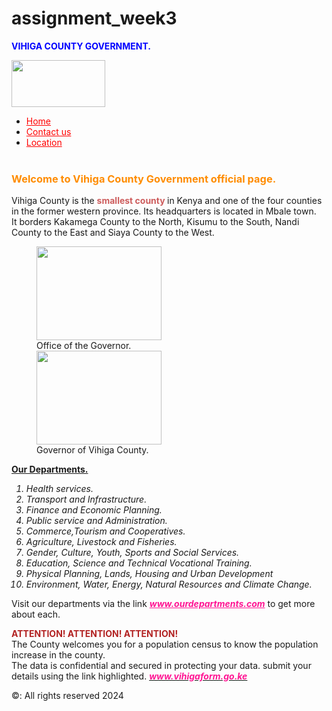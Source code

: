 # assignment_week3

<!DOCTYPE html>
<html lang="en">
<head>
    <meta charset="UTF-8">
    <meta name="viewport" content="width=device-width, initial-scale=1.0">
    <meta http-equiv="X-UA-Compatible" content="ie=edge">
    

</head>
<body>
    <p style="color:blue"><b>VIHIGA COUNTY GOVERNMENT.</b></p>

<img src="https://vihiga.go.ke/wp-content/uploads/2022/05/vc149.png" width="150" height="75">

<ul>
    <li> <a href="https://vihiga.go.ke" target="blank" style="color:red">Home</a> </li> 
    <li> <a href="https://vihiga.go.ke/contact-us/" target="_blank" style="color:red">Contact us</a></li>
    <li> <a href="https://www.google.com/maps/vt/data=pn4dBWU-TaMCJWz6VLVplhfWQ58DyBKlhLTFbDrOfGzbX-4WrPHuBySPgpxqVoE1fFmzc__1TR8NJdGINLuSc-Ig7QUzgedXJ2F7XZXDA21ADyQZYdG0lbfwN5iEBPQyfJunvBAUkwTANAZhFLIjkFN2gFYvQIb9ItkpdnuLIgh1M-4M-I_ZuoXpAP2iWayHuLbHWNQ6ShCOGPz5wFDdUsJU8cmCcmK2NhafXcgb7zD4kdeJ09ibXPvTvn3KTHXjTlWtxzOpzd2nlYISTJIHjrYRiIfOehFg-FYcv-Wa" target="blank" style="color:red">Location</a></li>   <br>
</ul>
  <p> <h3 style="color:darkorange" >Welcome to Vihiga County Government official page.</h3></p>

  <p>
    Vihiga County is the <strong style="color:indianred">smallest county </strong>in Kenya and one of the four counties in the former 
    western province. Its headquarters is located in Mbale town. <br>
    It borders Kakamega County to the North, Kisumu to the South, Nandi County to the East
    and Siaya County to the West.
  </p>
<figure class="alignment2">
        <img src="https://ksa.go.ke/static/42c37b35655ce8e26bc640a35a9bf294/47498/20230803142651_241A9103.jpg" width="200" height="150" >
        <figcaption>Office of the Governor.</figcaption>
        <img src="https://vihiga.go.ke/wp-content/uploads/2022/05/279869065_303506078633537_6485438075113282933_n.jpg" width="200" height="150" > 
        <figcaption>Governor of Vihiga County.</figcaption>
</figure>

<p> <u><b> Our Departments.</b></u></p>

  <ol>
      <i>
            <li>Health services.</li>
            <li>Transport and Infrastructure.</li>
            <li>Finance and Economic Planning.</li>
            <li>Public service and Administration.</li>
            <li>Commerce,Tourism and Cooperatives.</li>
            <li>Agriculture, Livestock and Fisheries.</li>
            <li>Gender, Culture, Youth, Sports and Social Services.</li>
            <li>Education, Science and Technical Vocational Training.</li>
            <li>Physical Planning, Lands, Housing and Urban Development</li>
            <li>Environment, Water, Energy, Natural Resources and Climate Change.</li>
        </i>
    </ol>
<p>
  Visit our departments via the link <a href="https://vihiga.go.ke/departments/" target="blank" style="color:deeppink"><strong><i>www.ourdepartments.com</i></strong></a> to get more about each.
</p>

<p>
  <b style="color:firebrick">ATTENTION! ATTENTION! ATTENTION!</b> <br>
    The County welcomes you for a population census to know the population increase in the county.<br>
    The data is confidential and secured in protecting your data. submit your details using the link highlighted.  <a href="https://jairus-teyie.github.io/form_data/"><strong style="color:deeppink"><i>www.vihigaform.go.ke</i></strong></a> 
</p>
 
  
<footer>
  <p>&copy: All rights reserved 2024 </p>
</footer>

</body>
</html>

